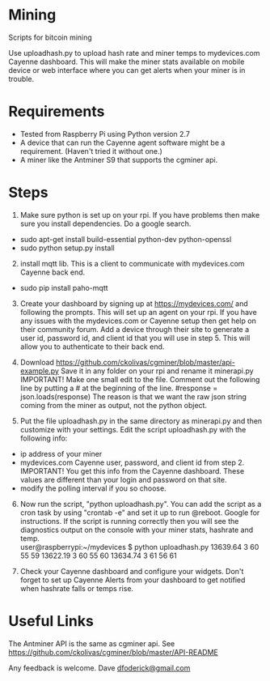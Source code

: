 # Mining
Scripts for bitcoin mining

Use uploadhash.py to upload hash rate and miner temps to mydevices.com Cayenne dashboard.
This will make the miner stats available on mobile device or web interface where you can get alerts when your miner is in trouble.

Requirements
============
 - Tested from Raspberry Pi using Python version 2.7
 - A device that can run the Cayenne agent software might be a requirement. (Haven't tried it without one.)
 - A miner like the Antminer S9 that supports the cgminer api.

Steps
============
1. Make sure python is set up on your rpi. If you have problems then make sure you install dependencies. Do a google search.
 - sudo apt-get install build-essential python-dev python-openssl
 - sudo python setup.py install

2. install mqtt lib. This is a client to communicate with mydevices.com Cayenne back end.
 - sudo pip install paho-mqtt

3. Create your dashboard by signing up at https://mydevices.com/ and following the prompts. This will set up an agent on your rpi. If you have any issues with the mydevices.com or Cayenne setup then get help on their community forum. Add a device through their site to generate a user id, password id, and client id that you will use in step 5. This will allow you to authenticate to their back end.

4. Download https://github.com/ckolivas/cgminer/blob/master/api-example.py
Save it in any folder on your rpi and rename it minerapi.py
IMPORTANT! Make one small edit to the file. Comment out the following line by putting a # at the beginning of the line.
#response = json.loads(response)
The reason is that we want the raw json string coming from the miner as output, not the python object.

5. Put the file uploadhash.py in the same directory as minerapi.py and then customize with your settings.
Edit the script uploadhash.py with the following info:
 - ip address of your miner
 - mydevices.com Cayenne user, password, and client id from step 2. IMPORTANT! You get this info from the Cayenne dashboard. These values are different than your login and password on that site. 
 - modify the polling interval if you so choose.
 
6. Now run the script, "python uploadhash.py". You can add the script as a cron task by using "crontab -e" and set it up to run @reboot. Google for instructions.
If the script is running correctly then you will see the diagnostics output on the console with your miner stats, hashrate and temp.  
user@raspberrypi:~/mydevices $ python uploadhash.py
13639.64 3 60 55 59
13622.19 3 60 55 60
13634.74 3 61 56 61

7. Check your Cayenne dashboard and configure your widgets. Don't forget to set up Cayenne Alerts from your dashboard to get notified when hashrate falls or temps rise.

Useful Links
====================
The Antminer API is the same as cgminer api. See https://github.com/ckolivas/cgminer/blob/master/API-README

Any feedback is welcome.
Dave
dfoderick@gmail.com
